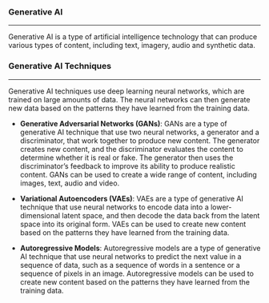 ### Generative AI

---

Generative AI is a type of artificial intelligence technology that can produce various types of content, including text, imagery, audio and synthetic data.

### Generative AI Techniques

---

Generative AI techniques use deep learning neural networks, which are trained on large amounts of data. The neural networks can then generate new data based on the patterns they have learned from the training data.

- **Generative Adversarial Networks (GANs)**: GANs are a type of generative AI technique that use two neural networks, a generator and a discriminator, that work together to produce new content. The generator creates new content, and the discriminator evaluates the content to determine whether it is real or fake. The generator then uses the discriminator’s feedback to improve its ability to produce realistic content. GANs can be used to create a wide range of content, including images, text, audio and video.

- **Variational Autoencoders (VAEs)**: VAEs are a type of generative AI technique that use neural networks to encode data into a lower-dimensional latent space, and then decode the data back from the latent space into its original form. VAEs can be used to create new content based on the patterns they have learned from the training data.

- **Autoregressive Models**: Autoregressive models are a type of generative AI technique that use neural networks to predict the next value in a sequence of data, such as a sequence of words in a sentence or a sequence of pixels in an image. Autoregressive models can be used to create new content based on the patterns they have learned from the training data.
